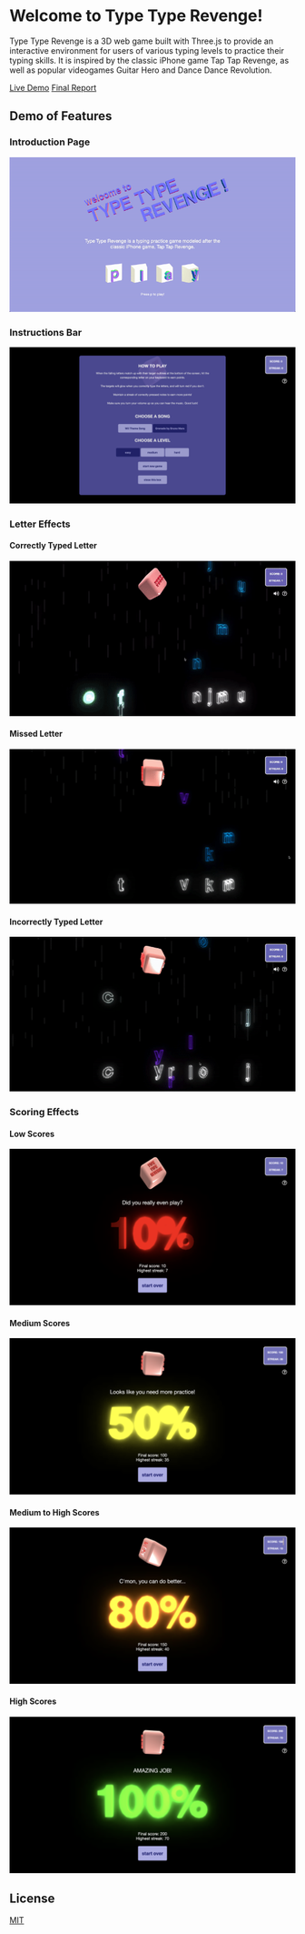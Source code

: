 # Welcome to Type Type Revenge!

Type Type Revenge is a 3D web game built with Three.js to provide an interactive environment for users of various typing levels to practice their typing skills. It is inspired by the classic iPhone game Tap Tap Revenge, as well as popular videogames Guitar Hero and Dance Dance Revolution.

[Live Demo](https://belle-chang.github.io/type-type-revenge)
[Final Report](https://github.com/belle-chang/type-type-revenge/blob/master/type-type-revenge_final-report.pdf)

## Demo of Features
### Introduction Page
![intro](media/intro.gif)

### Instructions Bar
![instructions](media/instructions.png)

### Letter Effects
#### Correctly Typed Letter
![correct](media/correct.gif)

#### Missed Letter
![missed](media/missed.gif)

#### Incorrectly Typed Letter
![incorrect](media/incorrect.gif)

### Scoring Effects
#### Low Scores
![ten](media/10.png)

#### Medium Scores
![fifty](media/50.png)

#### Medium to High Scores
![eighty](media/80.png)

#### High Scores
![hundred](media/100.png)


<!-- ## Setting Up Your Project
Before you start your project, look inside `package.json`. Take a note of the following fields, and adjust them where appropriate:

* `name`: This is your project name as it would appear on the npm registry (if published). You should replace this with your own project name, but make sure to preserve the all lowercase and hyphenated format.

* `repository`: This should hold the name of your repository for this project. It should match name of your GitHub repository as it appears in the URL. For instance, "https://github.com/ReillyBova/three-seed" would become "three-seed".

* `version`: This field is used to version your project. The standard format for these is "MAJOR.MINOR.PATCH". You can update this as needed (for instance, setting it to "1.0.0" when you are finished with the project), or you can choose to ignore it.

* `title`: This field contains the "pretty" name of your project. When you run your project in the browser, this title will be injected into the site's HTML header. Most browsers will use this to label the browser tab.

* `description`: A really quick description of your project.

* `keywords`: A list of keywords for you project. Feel free to modify as needed, note that the last keyword should **not** be followed by a comma, since `package.json` must adhere to JSON format.

* `scripts`: This field contains several npm scripts that you will find useful. The first three commands (`start`, `prebuild`, and `build`) are used to build the development webserver, as well as the production bundle, for your project. `format` is used to "prettify" your JavaScript into a standardized format, as specified in `.prettierrc`. Finally, `deploy` is used to publish your project to GitHub Pages as a live demo. You can run any of these commands from the command line using `npm run <script-name>`.

The dependencies below these fields tell npm what libraries (and more specifically, which versions of these libraries) to download when you run `npm install`. If there are further packages you would like to add to your project, you can install them by running `npm install <package-name>`.

## Launching a Local Webserver
Now that your development environment is ready to go, you can spin up a local development webserver using `npm start`. This command will bundle the project code and start a development server at [http://localhost:8080/](http://localhost:8080/). Visit this in your web browser; every time you make changes to the code, *the page will automatically refresh.* If you did everything correctly, you should see something that looks like [this](https://reillybova.github.io/three-seed/) in your browser. Congratulations --- now you are ready to work!

## Editing the Code
The first file you should open is `./src/app.js`. This includes the setup for your ThreeJS scene, as well important global-level operations like the render loop. At the top of the file, you will see modular imports for objects from the ThreeJS library dependency, as well as from the local project directory.

Next, navigate to `.src/components/scenes/SeedScene.js`. This file contains the definition for the class `SeedScene`, and the sets this class as the default export. The companion file `.src/components/scenes/index.js` then takes this default export and makes it visible as `SeedScene` to any files importing from the `scenes` folder. Note that if you want to add additional folders to the `.src/components` subdirectory, you will probably want to add `import` aliases (shortcuts) for these new folders in `webpack.config.js`.

Returning our focus to `SeedScene.js`, first take a look at the constructor. The call `super()` invokes the parent constructor for the class, which is `Scene()` here. Then we add an instance variable called `state`, and populate it with some default settings. One of these initialization, `new Dat.GUI()`, will create a simple user interface that should already be familiar to you. You can [learn more about dat.GUI here](https://workshop.chromeexperiments.com/examples/gui/#1--Basic-Usage), or you can uninstall it from the project via `npm uninstall dat.gui`.

The next primary line after `this.state = ...` is not creating a new instance variable, but is rather modifying the `background` instance variable that was initialized in the `Scene` constructor (invoked by `super()`). Setting this property will changes the current color of the scene's background. Try changing this property to `0xff0000`, and see what happens to your pretty scene in the browser!

After (re)setting the background to a nice sky blue, we next initialize and insert a few objects into the scene. Finally, at the end of the constructor, we tell the dat.GUI user interface to add a slider for the "rotationSpeed" property of `this.state`. The dat.GUI instance will automatically update `this.state.rotationSpeed` to whatever the user sets it to via the interface.

Real quickly, another interesting function in the `SeedScene` class is `update()`. If you  return to `app.js`, you will see that we invoke this function via `scene.update()` in the render loop. Be careful to understand what we are doing within `update()` and how this affects the dynamic behavior on the screen.

Once you understand the `SeedScene` class, the next place to look is `./src/components/objects/Flower/Flower.js`. Overall, this `Flower` class is fairly similar to `SeedScene`, but watch out for a few key differences: first, `Flower` extends `Group`, not `Scene`; second, the `Flower` constructor takes an argument, which is used to reference the `gui` property of the parent (`SeedScene` here). Finally, for a more advanced animation example, check out the `spin()` function to see how we time the flower's jump using TweenJS.

Note that if you want to add your own object folder withing the `objects` directory, you will need to edit `objects/index.js`.

## Importing Local Files
Local files, such as images and 3D models, are imported into the application as URLs then loaded asynchronously with ThreeJS. Most common files that ThreeJS uses are supported out of the box. Shader files are loaded as raw text. For more information about this system, as well as for instruction on how to add additional loaders, see the [webpack site](https://webpack.js.org/).

## Importing Modules from the Web
As mentioned above, if you want to add additional functionality to your project, you can search for packages and install them from the [npm repository](https://www.npmjs.com/).

## Building the Project for the Web
Once you are happy with your project, try building a production bundle using `npm run build`. This will place an optimized and minified executable version of your project in the `./build/` directory. Test out this production build by setting `./build/` as your working directory and starting out a python server.

Once you have a working production build and are ready for the site to go live, you can deploy your project straight to GitHub Pages via `npm run deploy`. Note that this requires that (1) your project is part of a repository, and (2) you have correctly set up your project's `package.json` file.

## CC Attributes
Both models were downloaded from the Google Poly project:

* [Floating island](https://poly.google.com/view/eEz9hdknXOi)

* [Flower](https://poly.google.com/view/eydI4__jXpi) -->

## License
[MIT](./LICENSE)
